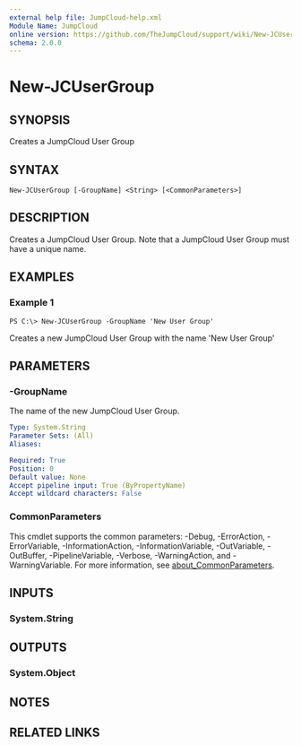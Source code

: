 ```yaml
---
external help file: JumpCloud-help.xml
Module Name: JumpCloud
online version: https://github.com/TheJumpCloud/support/wiki/New-JCUserGroup
schema: 2.0.0
---
```


# New-JCUserGroup

## SYNOPSIS
Creates a JumpCloud User Group

## SYNTAX

```
New-JCUserGroup [-GroupName] <String> [<CommonParameters>]
```

## DESCRIPTION
Creates a JumpCloud User Group. Note that a JumpCloud User Group must have a unique name.

## EXAMPLES

### Example 1
```
PS C:\> New-JCUserGroup -GroupName 'New User Group'
```

Creates a new JumpCloud User Group with the name 'New User Group'

## PARAMETERS

### -GroupName
The name of the new JumpCloud User Group.

```yaml
Type: System.String
Parameter Sets: (All)
Aliases:

Required: True
Position: 0
Default value: None
Accept pipeline input: True (ByPropertyName)
Accept wildcard characters: False
```

### CommonParameters
This cmdlet supports the common parameters: -Debug, -ErrorAction, -ErrorVariable, -InformationAction, -InformationVariable, -OutVariable, -OutBuffer, -PipelineVariable, -Verbose, -WarningAction, and -WarningVariable. For more information, see [about_CommonParameters](http://go.microsoft.com/fwlink/?LinkID=113216).

## INPUTS

### System.String
## OUTPUTS

### System.Object
## NOTES

## RELATED LINKS
